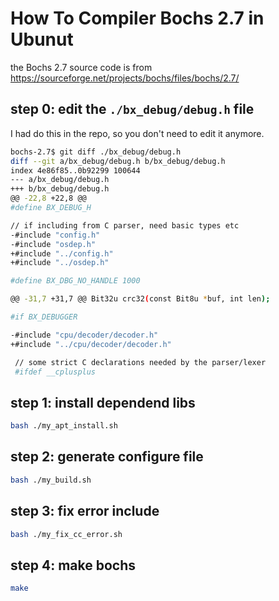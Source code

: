 # How To Compiler Bochs 2.7 in Ubunut

the Bochs 2.7 source code is from https://sourceforge.net/projects/bochs/files/bochs/2.7/

## step 0: edit the `./bx_debug/debug.h` file

I had do this in the repo, so you don't need to edit it anymore.

```bash
bochs-2.7$ git diff ./bx_debug/debug.h
diff --git a/bx_debug/debug.h b/bx_debug/debug.h
index 4e86f85..0b92299 100644
--- a/bx_debug/debug.h
+++ b/bx_debug/debug.h
@@ -22,8 +22,8 @@
#define BX_DEBUG_H

// if including from C parser, need basic types etc
-#include "config.h"
-#include "osdep.h"
+#include "../config.h"
+#include "../osdep.h"

#define BX_DBG_NO_HANDLE 1000

@@ -31,7 +31,7 @@ Bit32u crc32(const Bit8u *buf, int len);

#if BX_DEBUGGER

-#include "cpu/decoder/decoder.h"
+#include "../cpu/decoder/decoder.h"

 // some strict C declarations needed by the parser/lexer
 #ifdef __cplusplus
```

## step 1: install dependend libs

```bash
bash ./my_apt_install.sh
```

## step 2: generate configure file

```bash
bash ./my_build.sh
```

## step 3: fix error include

```bash
bash ./my_fix_cc_error.sh
```

## step 4: make bochs

```bash
make
```
